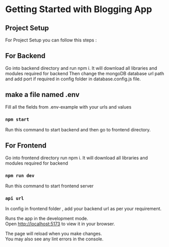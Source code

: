 # Getting Started with Blogging App

## Project Setup
For Project Setup you can follow this steps :

## For Backend
Go into backend directory and run npm i.
It will download all libraries and modules required for backend 
Then change the mongoDB database url path and add port if required in config folder in database.config.js file.

## make a file named .env
Fill all the fields from .env-example with your urls and values

### `npm start`
Run this command to start backend and then go to frontend directory.

## For Frontend
Go into frontend directory run npm i.
It will download all libraries and modules required for backend 

### `npm run dev`
Run this command to start frontend server 

### `api url`
In config in frontend folder , add your backend url as per your requirement.

Runs the app in the development mode.\
Open [http://localhost:5173](http://localhost:5173) to view it in your browser.

The page will reload when you make changes.\
You may also see any lint errors in the console.

